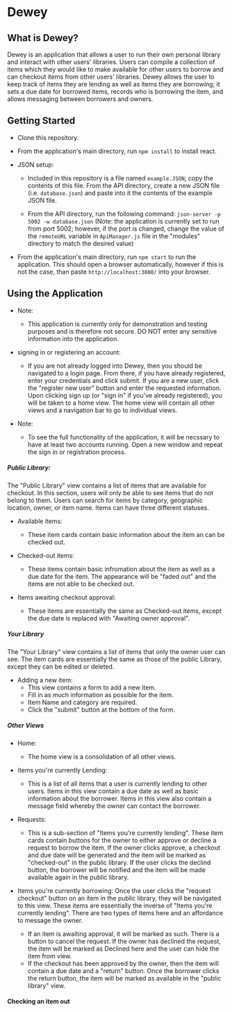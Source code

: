 # Dewey

## What is Dewey?

Dewey is an application that allows a user to run their own personal library and interact with other users' libraries.  Users can compile a collection of items which they would like to make available for other users to borrow and can checkout items from other users' libraries.  Dewey allows the user to keep track of items they are lending as well as items they are borrowing; it sets a due date for borrowed items, records who is borrowing the item, and allows messaging between borrowers and owners.

## Getting Started

- Clone this repository.

- From the application's main directory, run ```npm install``` to install react.

- JSON setup:

  - Included in this repository is a file named ```example.JSON```; copy the contents of this file.  From the API directory, create a new JSON file (i.e. ```database.json```) and paste into it the contents of the example JSON file.

  - From the API directory, run the following command: ```json-server -p 5002 -w database.json```
(Note: the application is currently set to run from port 5002; however, if the port is changed, change the value of the ```remoteURL``` variable in ```ApiManager.js``` file in the "modules" directory to match the desired value) 

- From the application's main directory, run ```npm start``` to run the application.  This should open a browser automatically, however if this is not the case, than paste ```http://localhost:3000/``` into your browser.


## Using the Application

- Note:
    - This application is currently only for demonstration and testing purposes and is therefore not secure.  DO NOT enter any sensitive information into the application.

- signing in or registering an account:
  - If you are not already logged into Dewey, then you should be navigated to a login page.  From there, if you have already registered, enter your credentials and click submit.  If you are a new user, click the "register new user" button and enter the requested information.  Upon clicking sign up (or "sign in" if you've already registered), you will be taken to a home view.  The home view will contain all other views and a navigation bar to go to individual views.

- Note: 
    - To see the full functionality of the application, it will be necssary to have at least two accounts running.  Open a new window and repeat the sign in or registration process.

<!-- - Navigating the Application

  - The  -->

##### Public Library:

The "Public Library" view contains a list of items that are available for checkout.  In this section, users will only be able to see items that do not belong to them.  Users can search for items by category, geographic location, owner, or item name.  Items can have three different statuses.

  - Available items:
    - These item cards contain basic information about the item an can be checked out.

  - Checked-out items:
    - These items contain basic infromation about the item as well as a due date for the item.  The appearance will be "faded out" and the items are not able to be checked out.

  - Items awaiting checkout approval:
    - These items are essentially the same as Checked-out items, except the due date is replaced with "Awaiting owner approval".

##### Your Library

The "Your Library" view contains a list of items that only the owner user can see.  The item cards are essentially the same as those of the public Library, except they can be edited or deleted.  

- Adding a new item:
  - This view contains a form to add a new item.
  - Fill in as much information as possible for the item.
  - Item Name and category are required.
  - Click the "submit" button at the bottom of the form.

##### Other Views

- Home:
  - The home view is a consolidation of all other views.

- Items you're currently Lending:
  - This is a list of all items that a user is currently lending to other users.  Items in this view contain a due date as well as basic information about the borrower.  Items in this view also contain a message field whereby the owner can contact the borrower.

- Requests:
  - This is a sub-section of "Items you're currently lending".  These item cards contain buttons for the owner to either approve or decline a request to borrow the item.  If the owner clicks approve, a checkout and due date will be generated and the item will be marked as "checked-out" in the public library.  If the user clicks the declind button, the borrower will be notified and the item will be made available again in the public library.

- Items you're currently borrowing:
Once the user clicks the "request checkout" button on an item in the public library, they will be navigated to this view.  These items are essentially the inverse of "Items you're currently lending".  There are two types of items here and an affordance to message the owner.
  - If an item is awaiting approval, it will be marked as such.  There is a button to cancel the request.  If the owner has declined the request, the item will be marked as Declined here and the user can hide the item from view.
  - If the checkout has been approved by the owner, then the item will contain a due date and a "return" button.  Once the borrower clicks the return button, the item will be marked as available in the "public library" view.


#### Checking an item out


<!-- ## Checkout flow:

A user clicks checkout affordance on item. 


A checkout object is posted to the database.


```checkedOut``` is set to ```true``` in checkouts table.


```available``` is set to ```false``` in items table.


```userId``` in checkouts table is the user to whom the object is assigned (checked out to. i.e. the borrower)


The owner is the ```userId``` in the items table.

The item will be displayed in the borrowing user’s main view under “item’s you’re currently borrowing”


The item will be displayed in the owning user’s main view under “item’s you’re currently lending”


When the user clicks “return item”, ```checkedOut``` in the checkouts table will be marked as ```false``` and ```available``` will be marked as true in the items table.


the item will no longer be displayed in the borrowing user’s main view under “item’s you’re currently borrowing”


the item will no longer be displayed in the owning user’s main view under “item’s you’re currently lending”



## ERD:

![image](https://user-images.githubusercontent.com/61983527/88423752-e5692480-cdb1-11ea-86b1-d8de7c9d6736.png)


## Wireframe - Main view:

![image](https://user-images.githubusercontent.com/61983527/88423773-f154e680-cdb1-11ea-89df-2a83aa0390f2.png) -->
